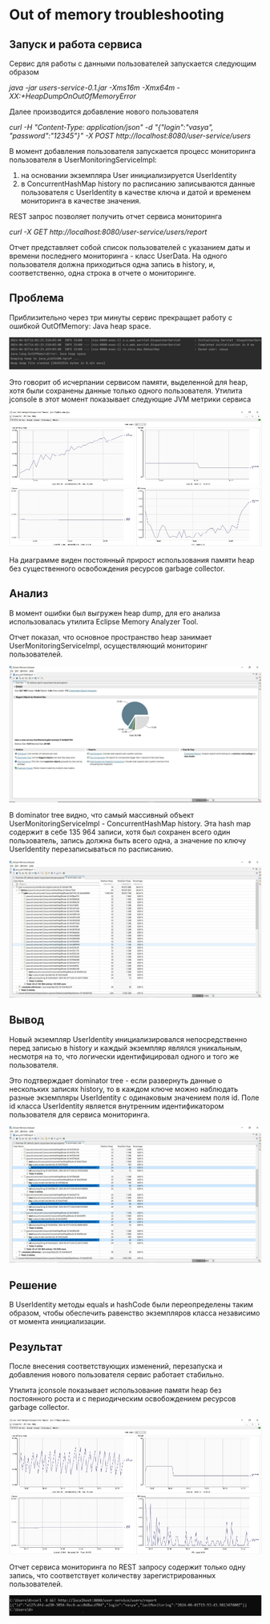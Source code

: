 # Out of memory troubleshooting

## Запуск и работа сервиса

Сервис для работы с данными пользователей запускается следующим образом

*java -jar users-service-0.1.jar -Xms16m -Xmx64m -XX:+HeapDumpOnOutOfMemoryError* 

Далее производится добавление нового пользователя

*curl -H "Content-Type: application/json" -d "{\"login\":\"vasya\", \"password\":\"12345\"}" -X POST http://localhost:8080/user-service/users*

В момент добавления пользователя запускается процесс мониторинга пользователя в UserMonitoringServiceImpl:
1. на основании экземпляра User инициализируется UserIdentity
2. в ConcurrentHashMap history по расписанию записываются данные пользователя с UserIdentity в качестве ключа и датой и временем мониторинга в качестве значения.

REST запрос позволяет получить отчет сервиса мониторинга

*curl -X GET http://localhost:8080/user-service/users/report*

Отчет представляет собой список пользователей с указанием даты и времени последнего мониторинга - класс UserData.
На одного пользователя должна приходиться одна запись в history, и, соответственно, одна строка в отчете о мониторинге. 

## Проблема

Приблизительно через три минуты сервис прекращает работу с ошибкой OutOfMemory: Java heap space.

![screenshot](images/oom_case_logs.jpg)

Это говорит об исчерпании сервисом памяти, выделенной для heap, хотя были сохранены данные только одного пользователя.
Утилита jconsole в этот момент показывает следующие JVM метрики сервиса

![screenshot](images/oom_case_jvm.jpg)

На диаграмме виден постоянный прирост использования памяти heap без существенного освобождения ресурсов garbage collector.

## Анализ

В момент ошибки был выгружен heap dump, для его анализа использовалась утилита Eclipse Memory Analyzer Tool.

Отчет показал, что основное пространство heap занимает UserMonitoringServiceImpl, осуществляющий мониторинг пользователей.

![screenshot](images/oom_mat_1.jpg)

В dominator tree видно, что самый массивный объект UserMonitoringServiceImpl - ConcurrentHashMap history.
Эта hash map содержит в себе 135 964 записи, хотя был сохранен всего один пользователь, запись должна быть всего одна, 
а значение по ключу UserIdentity перезаписываться по расписанию.

![screenshot](images/oom_mat_2.jpg)

## Вывод

Новый экземпляр UserIdentity инициализировался непосредственно перед записью в history и каждый экземпляр являлся уникальным,
несмотря на то, что логически идентифицировал одного и того же пользователя.

Это подтверждает dominator tree - если развернуть данные о нескольких записях history, 
то в каждом ключе можно наблюдать разные экземпляры UserIdentity с одинаковым значением поля id.
Поле id класса UserIdentity является внутренним идентификатором пользователя для сервиса мониторинга.

![screenshot](images/oom_mat_3.jpg)

## Решение

В UserIdentity методы equals и hashCode были переопределены таким образом, чтобы обеспечить равенство экземпляров класса независимо от момента инициализации.

## Результат

После внесения соответствующих изменений, перезапуска и добавления нового пользователя сервис работает стабильно.

Утилита jconsole показывает использование памяти heap без постоянного роста и с периодическим освобождением ресурсов garbage collector.

![screenshot](images/oom_fixed_jvm.jpg)

Отчет сервиса мониторинга по REST запросу содержит только одну запись, что соответствует количеству зарегистрированных пользователей.

![screenshot](images/oom_fixed_user_report.jpg)

